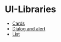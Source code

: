 # UI-Libraries
- [Cards](https://github.com/aligithubtest/UI-Libraries/blob/master/Cards.md)
- [Dialog and alert](https://github.com/aligithubtest/UI-Libraries/blob/master/Dialog%20and%20alert.md)
- [List](https://github.com/aligithubtest/UI-Libraries/blob/master/List.md)

